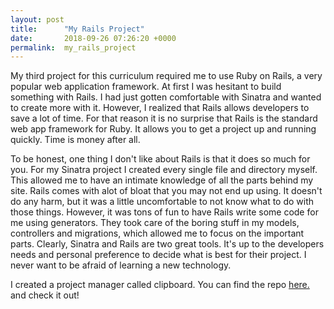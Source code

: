 ```yaml
---
layout: post
title:      "My Rails Project"
date:       2018-09-26 07:26:20 +0000
permalink:  my_rails_project
---
```




My third project for this curriculum required me to use Ruby on Rails, a very popular web application framework. At first I was hesitant to build something with Rails. I had just gotten comfortable with Sinatra and wanted to create more with it. However, I realized that Rails allows developers to save a lot of time. For that reason it is no surprise that Rails is the standard web app framework for Ruby. It allows you to get a project up and running quickly. Time is money after all.

To be honest, one thing I don't like about Rails is that it does so much for you. For my Sinatra project I created every single file and directory myself. This allowed me to have an intimate knowledge of all the parts behind my site. Rails comes with alot of bloat that you may not end up using. It doesn't do any harm, but it was a little uncomfortable to not know what to do with those things. However, it was tons of fun to have Rails write some code for me using generators. They took care of the boring stuff in my models, controllers and migrations, which allowed me to focus on the important parts. Clearly, Sinatra and Rails are two great tools. It's up to the developers needs and personal preference to decide what is best for their project. I never want to be afraid of learning a new technology. 

I created a project manager called clipboard. You can find the repo [here.](https://github.com/nkdmiller/rails-clipboard) and check it out!
